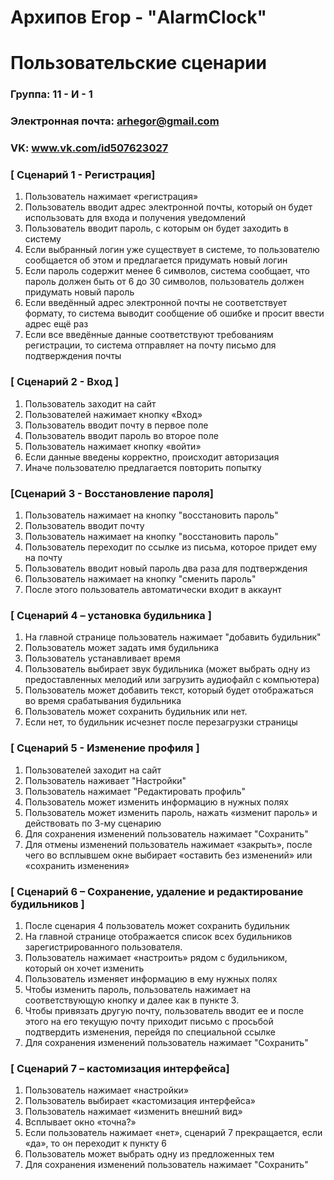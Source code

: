 # Архипов Егор - "AlarmClock"

# Пользовательские сценарии

### Группа: 11 - И - 1

### Электронная почта: arhegor@gmail.com

### VK: www.vk.com/id507623027

### [ Сценарий 1 - Регистрация] 
1.	Пользователь нажимает «регистрация»
2.	Пользователь вводит адрес электронной почты, который он будет использовать для входа и получения уведомлений
3.	Пользователь вводит пароль, с которым он будет заходить в систему
4.	Если выбранный логин уже существует в системе, то пользователю сообщается об этом и предлагается придумать новый логин
5.	Если пароль содержит менее 6 символов, система сообщает, что пароль должен быть от 6 до 30 символов, пользователь должен придумать новый пароль
6.	Если введённый адрес электронной почты не соответствует формату, то система выводит сообщение об ошибке и просит ввести адрес ещё раз
7.	Если все введённые данные соответствуют требованиям регистрации, то система отправляет на почту письмо для подтверждения почты

### [ Сценарий 2 - Вход ]
1.	Пользователь заходит на сайт
2.	Пользователей нажимает кнопку «Вход»
3.	Пользователь вводит почту в первое поле
4.	Пользователь вводит пароль во второе поле
5.	Пользователь нажимает кнопку «войти»
6.	Если данные введены корректно, происходит авторизация
7.	Иначе пользователю предлагается повторить попытку 

###  [Сценарий 3 - Восстановление пароля]
1.	Пользователь нажимает на кнопку "восстановить пароль"
2.	Пользователь вводит почту
3.	Пользователь нажимает на кнопку "восстановить пароль"
4.	Пользователь переходит по ссылке из письма, которое придет ему на почту
5.	Пользователь вводит новый пароль два раза для подтверждения
6.	Пользователь нажимает на кнопку "сменить пароль"
7.	После этого пользователь автоматически входит в аккаунт

### [ Сценарий 4 – установка будильника ]
1.	На главной странице пользователь нажимает "добавить будильник"
2.	Пользователь может задать имя будильника
3.	Пользователь устанавливает время
4.	Пользователь выбирает звук будильника (может выбрать одну из предоставленных мелодий или загрузить аудиофайл с компьютера)
5.	Пользователь может добавить текст, который будет отображаться во время срабатывания будильника
6.	Пользователь может сохранить будильник или нет.
7.	 Если нет, то будильник исчезнет после перезагрузки страницы 

### [ Сценарий 5 - Изменение профиля ]
1.	Пользователей заходит на сайт 
2.	Пользователь наживает "Настройки"
3.	Пользователь нажимает "Редактировать профиль"
4.	Пользователь может изменить информацию в нужных полях
5.	Пользователь может изменить пароль, нажать «изменит пароль» и действовать по 3-му сценарию
6.	Для сохранения изменений пользователь нажимает "Сохранить"
7.	Для отмены изменений пользователь нажимает «закрыть», после чего во всплывшем окне выбирает «оставить без изменений» или «сохранить изменения» 

### [ Сценарий 6 – Сохранение, удаление и редактирование будильников ]
1.	После сценария 4 пользователь может сохранить будильник
2.	На главной странице отображается список всех будильников зарегистрированного пользователя.
3.	Пользователь нажимает «настроить» рядом с будильником, который он хочет изменить
4.	Пользователь изменяет информацию в ему нужных полях
5.	Чтобы изменить пароль, пользователь нажимает на соответствующую кнопку и далее как в пункте 3.
6.	Чтобы привязать другую почту, пользователь вводит ее и после этого на его текущую почту приходит письмо с просьбой подтвердить изменения, перейдя по специальной ссылке
7.	Для сохранения изменений пользователь нажимает "Сохранить"

### [ Сценарий 7 – кастомизация интерфейса]
1.	Пользователь нажимает «настройки»
2.	Пользователь выбирает «кастомизация интерфейса»
3.	Пользователь нажимает «изменить внешний вид»
4.	Всплывает окно «точна?» 
5.	Если пользователь нажимает «нет», сценарий 7 прекращается, если «да», то он переходит к пункту 6 
6.	Пользователь может выбрать одну из предложенных тем 
7.	Для сохранения изменений пользователь нажимает "Сохранить"

